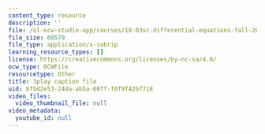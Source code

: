 ```yaml
---
content_type: resource
description: ''
file: /ol-ocw-studio-app/courses/18-03sc-differential-equations-fall-2011/8fbd2e5324daab5a007ff0f9f42b7718_kRR9EVzr4lc.srt
file_size: 60570
file_type: application/x-subrip
learning_resource_types: []
license: https://creativecommons.org/licenses/by-nc-sa/4.0/
ocw_type: OCWFile
resourcetype: Other
title: 3play caption file
uid: 8fbd2e53-24da-ab5a-007f-f0f9f42b7718
video_files:
  video_thumbnail_file: null
video_metadata:
  youtube_id: null
---
```

